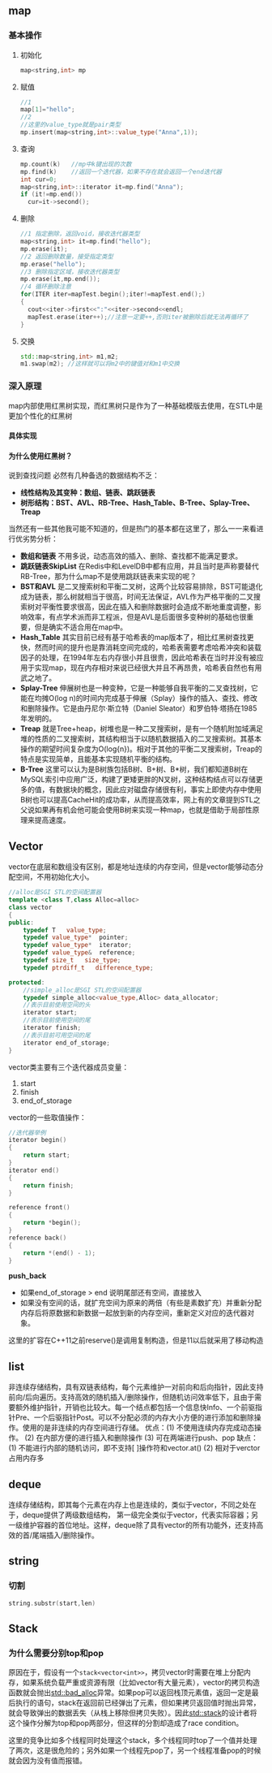 ## map

### 基本操作

1. 初始化

   ```cpp
   map<string,int> mp
   ```

2. 赋值

   ```cpp
   //1
   map[1]="hello";
   //2
   //这里的value_type就是pair类型
   mp.insert(map<string,int>::value_type("Anna",1));
   
   ```

3. 查询

   ```cpp
   mp.count(k)   //mp中k键出现的次数
   mp.find(k)    //返回一个迭代器，如果不存在就会返回一个end迭代器
   int cur=0;
   map<string,int>::iterator it=mp.find("Anna");
   if (it!=mp.end())
     cur=it->second();
   ```

4. 删除

   ```cPP
   //1 指定删除，返回void，接收迭代器类型
   map<string,int> it=mp.find("hello");
   mp.erase(it);
   //2 返回删除数量，接受指定类型
   mp.erase("hello");
   //3 删除指定区域，接收迭代器类型
   mp.erase(it,mp.end());
   //4 循环删除注意
   for(ITER iter=mapTest.begin();iter!=mapTest.end();)
   {
     cout<<iter->first<<":"<<iter->second<<endl;
     mapTest.erase(iter++);//注意一定要++,否则iter被删除后就无法再循环了
   }
   ```
   
5. 交换

   ```cpp
   std::map<string,int> m1,m2;
   m1.swap(m2); //这样就可以将m2中的键值对和m1中交换
   ```

### 深入原理

map内部使用红黑树实现，而红黑树只是作为了一种基础模版去使用，在STL中是更加个性化的红黑树

#### 具体实现

#### 为什么使用红黑树？

说到查找问题 必然有几种备选的数据结构不乏：

- **线性结构及其变种：数组、链表、跳跃链表**
- **树形结构：BST、AVL、RB-Tree、Hash_Table、B-Tree、Splay-Tree、Treap**

当然还有一些其他我可能不知道的，但是热门的基本都在这里了，那么一一来看进行优劣势分析：

- **数组和链表** 不用多说，动态高效的插入、删除、查找都不能满足要求。
- **跳跃链表SkipList** 在Redis中和LevelDB中都有应用，并且当时是声称要替代RB-Tree，那为什么map不是使用跳跃链表来实现的呢？
- **BST和AVL** 是二叉搜索树和平衡二叉树，这两个比较容易排除，BST可能退化成为链表，那么树就相当于很高，时间无法保证，AVL作为严格平衡的二叉搜索树对平衡性要求很高，因此在插入和删除数据时会造成不断地重度调整，影响效率，有点学术派而非工程派，但是AVL是后面很多变种树的基础也很重要，但是确实不适合用在map中。
- **Hash_Table** 其实目前已经有基于哈希表的map版本了，相比红黑树查找更快，然而时间的提升也是靠消耗空间完成的，哈希表需要考虑哈希冲突和装载因子的处理，在1994年左右内存很小并且很贵，因此哈希表在当时并没有被应用于实现map，现在内存相对来说已经很大并且不再昂贵，哈希表自然也有用武之地了。
- **Splay-Tree** 伸展树也是一种变种，它是一种能够自我平衡的二叉查找树，它能在均摊O(log n)的时间内完成基于伸展（Splay）操作的插入、查找、修改和删除操作。它是由丹尼尔·斯立特（Daniel Sleator）和罗伯特·塔扬在1985年发明的。
- **Treap** 就是Tree+heap，树堆也是一种二叉搜索树，是有一个随机附加域满足堆的性质的二叉搜索树，其结构相当于以随机数据插入的二叉搜索树。其基本操作的期望时间复杂度为O(log{n})。相对于其他的平衡二叉搜索树，Treap的特点是实现简单，且能基本实现随机平衡的结构。
- **B-Tree** 这里可以认为是B树族包括B树、B+树、B*树，我们都知道B树在MySQL索引中应用广泛，构建了更矮更胖的N叉树，这种结构结点可以存储更多的值，有数据块的概念，因此应对磁盘存储很有利，事实上即使内存中使用B树也可以提高CacheHit的成功率，从而提高效率，网上有的文章提到STL之父说如果再有机会他可能会使用B树来实现一种map，也就是借助于局部性原理来提高速度。



## Vector

vector在底层和数组没有区别，都是地址连续的内存空间，但是vector能够动态分配空间，不用初始化大小。

```cpp
//alloc是SGI STL的空间配置器
template <class T,class Alloc=alloc>
class vector
{
public:
    typedef T   value_type;
    typedef value_type*  pointer;
    typedef value_type*  iterator;
    typedef value_type&  reference;
    typedef size_t   size_type;
    typedef ptrdiff_t   difference_type;

protected:
    //simple_alloc是SGI STL的空间配置器
    typedef simple_alloc<value_type,Alloc> data_allocator;
    //表示目前使用空间的头
    iterator start; 
    //表示目前使用空间的尾
    iterator finish; 
    //表示目前可用空间的尾
    iterator end_of_storage;
}
```

vector类主要有三个迭代器成员变量：

1. start
2. finish
3. end_of_storage 

vector的一些取值操作：

```cpp
//迭代器举例
iterator begin()
{
    return start;
}
iterator end()
{
    return finish;
}

reference front()
{
    return *begin();
}
reference back()
{
    return *(end() - 1);
}
```

**push_back**

- 如果end_of_storage > end 说明尾部还有空间，直接放入
- 如果没有空间的话，就扩充空间为原来的两倍（有些是素数扩充）并重新分配内存后将原数据和新数据一起放到新的内存空间，重新定义对应的迭代器对象。

这里的扩容在C++11之前reserve()是调用复制构造，但是11以后就采用了移动构造



## list

 非连续存储结构，具有双链表结构，每个元素维护一对前向和后向指针，因此支持前向/后向遍历。支持高效的随机插入/删除操作，但随机访问效率低下，且由于需要额外维护指针，开销也比较大。每一个结点都包括一个信息快Info、一个前驱指针Pre、一个后驱指针Post。可以不分配必须的内存大小方便的进行添加和删除操作。使用的是非连续的内存空间进行存储。
  优点：(1) 不使用连续内存完成动态操作。
        (2) 在内部方便的进行插入和删除操作
        (3) 可在两端进行push、pop
  缺点：(1) 不能进行内部的随机访问，即不支持[ ]操作符和vector.at()
        (2) 相对于verctor占用内存多

## deque

连续存储结构，即其每个元素在内存上也是连续的，类似于vector，不同之处在于，deque提供了两级数组结构， 第一级完全类似于vector，代表实际容器；另一级维护容器的首位地址。这样，deque除了具有vector的所有功能外，还支持高效的首/尾端插入/删除操作。

## string

### 切割

```cpp
string.substr(start,len)
```

## Stack

### 为什么需要分别top和pop

原因在于，假设有一个`stack<vector<int>>`，拷贝vector时需要在堆上分配内存，如果系统负载严重或资源有限（比如vector有大量元素），vector的拷贝构造函数就会抛出[std::bad_alloc](https://en.cppreference.com/w/cpp/memory/new/bad_alloc)异常。如果pop可以返回栈顶元素值，返回一定是最后执行的语句，stack在返回前已经弹出了元素，但如果拷贝返回值时抛出异常，就会导致弹出的数据丢失（从栈上移除但拷贝失败）。因此[std::stack](https://en.cppreference.com/w/cpp/container/stack)的设计者将这个操作分解为top和pop两部分，但这样的分割却造成了race condition。

这里的竞争比如多个线程同时处理这个stack，多个线程同时top了一个值并处理了两次，这是很危险的；另外如果一个线程先pop了，另一个线程准备pop的时候就会因为没有值而报错。















